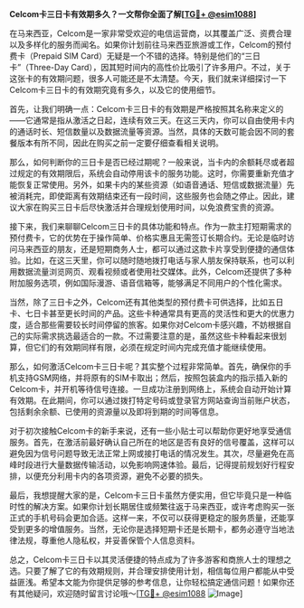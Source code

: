 **Celcom卡三日卡有效期多久？一文帮你全面了解[[TG💪+ @esim1088](https://t.me/s/esim1088)]**

在马来西亚，Celcom是一家非常受欢迎的电信运营商，以其覆盖广泛、资费合理以及多样化的服务而闻名。如果你计划前往马来西亚旅游或工作，Celcom的预付费卡（Prepaid SIM Card）无疑是一个不错的选择。特别是他们的“三日卡”（Three-Day Card），因其短时间内的高性价比吸引了许多用户。不过，关于这张卡的有效期问题，很多人可能还是不太清楚。今天，我们就来详细探讨一下Celcom卡三日卡的有效期究竟有多久，以及它的使用细节。

首先，让我们明确一点：Celcom卡三日卡的有效期是严格按照其名称来定义的——它通常是指从激活之日起，连续有效三天。在这三天内，你可以自由使用卡内的通话时长、短信数量以及数据流量等资源。当然，具体的天数可能会因不同的套餐版本有所不同，因此在购买之前一定要仔细查看相关说明。

那么，如何判断你的三日卡是否已经过期呢？一般来说，当卡内的余额耗尽或者超过规定的有效期限后，系统会自动停用该卡的服务功能。这时，你需要重新充值才能恢复正常使用。另外，如果卡内的某些资源（如语音通话、短信或数据流量）先被消耗完，即使距离有效期结束还有一段时间，这些服务也会随之停止。因此，建议大家在购买三日卡后尽快激活并合理规划使用时间，以免浪费宝贵的资源。

接下来，我们来聊聊Celcom三日卡的具体功能和特点。作为一款主打短期需求的预付费卡，它的优势在于操作简单、价格实惠且无需签订长期合约。无论是临时访问马来西亚的朋友，还是短期商务人士，都可以通过这款卡片享受到便捷的通信体验。比如，在这三天里，你可以随时随地拨打电话与家人朋友保持联系，也可以利用数据流量浏览网页、观看视频或者使用社交媒体。此外，Celcom还提供了多种附加服务选项，例如国际漫游、语音信箱等，能够满足不同用户的个性化需求。

当然，除了三日卡之外，Celcom还有其他类型的预付费卡可供选择，比如五日卡、七日卡甚至更长时间的产品。这些卡种通常具有更高的灵活性和更大的优惠力度，适合那些需要较长时间停留的旅客。如果你对Celcom卡感兴趣，不妨根据自己的实际需求挑选最适合的一款。不过需要注意的是，虽然这些卡种看起来很划算，但它们的有效期同样有限，必须在规定时间内完成充值才能继续使用。

那么，如何激活Celcom卡三日卡呢？其实整个过程非常简单。首先，确保你的手机支持GSM网络，并将原有的SIM卡取出；然后，按照包装盒内的指示插入新的Celcom卡，并开机等待信号连接。一旦成功注册到网络上，系统会自动开始计算有效期。在此期间，你可以通过拨打特定号码或登录官方网站查询当前账户状态，包括剩余余额、已使用的资源量以及即将到期的时间等信息。

对于初次接触Celcom卡的新手来说，还有一些小贴士可以帮助你更好地享受通信服务。首先，在激活前最好确认自己所在的地区是否有良好的信号覆盖，这样可以避免因为信号问题导致无法正常上网或接打电话的情况发生。其次，尽量避免在高峰时段进行大量数据传输活动，以免影响网速体验。最后，记得提前规划好行程安排，以便充分利用卡内的各项资源，避免不必要的损失。

最后，我想提醒大家的是，Celcom卡三日卡虽然方便实用，但它毕竟只是一种临时性的解决方案。如果你计划长期居住或频繁往返于马来西亚，或许考虑购买一张正式的手机号码会更加合适。这样一来，不仅可以获得更稳定的服务质量，还能享受到更多的增值服务。当然，无论你是选择短期卡还是长期卡，都务必遵守当地法律法规，尊重他人隐私权，并妥善保管个人信息资料。

总之，Celcom卡三日卡以其灵活便捷的特点成为了许多游客和商旅人士的理想之选。只要了解了它的有效期规则，并合理安排使用计划，相信每位用户都能从中受益匪浅。希望本文能为你提供足够的参考信息，让你轻松搞定通信问题！如果你还有其他疑问，欢迎随时留言讨论哦～[[TG💪+ @esim1088](https://t.me/s/esim1088) ![Image](https://i.postimg.cc/4NQfJmqS/Snipaste-2025-05-13-00-14-12.png)]